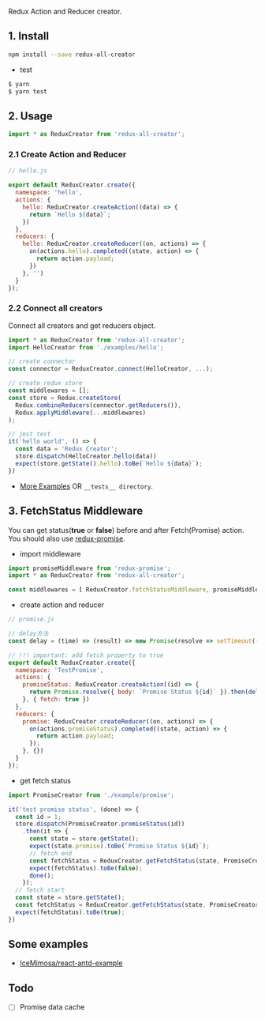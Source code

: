 Redux Action and Reducer creator.

## 1. Install

```sh
npm install --save redux-all-creator
```

* test

```sh
$ yarn
$ yarn test
```

## 2. Usage

```js
import * as ReduxCreator from 'redux-all-creator';
```

### 2.1 Create Action and Reducer

```js
// hello.js

export default ReduxCreator.create({
  namespace: 'hello',
  actions: {
    hello: ReduxCreator.createAction((data) => { 
      return `Hello ${data}`;
    })
  },
  reducers: {
    hello: ReduxCreator.createReducer((on, actions) => {
      on(actions.hello).completed((state, action) => {
        return action.payload;
      })
    }, '')
  }
});
```

### 2.2 Connect all creators

Connect all creators and get reducers object.

```js
import * as ReduxCreator from 'redux-all-creator';
import HelloCreator from './examples/hello';

// create connector
const connector = ReduxCreator.connect(HelloCreator, ...);

// create redux store
const middlewares = [];
const store = Redux.createStore(
  Redux.combineReducers(connector.getReducers()),
  Redux.applyMiddleware(...middlewares)
);

// jest test
it('hello world', () => {
  const data = 'Redux Creator';
  store.dispatch(HelloCreator.hello(data))
  expect(store.getState().hello).toBe(`Hello ${data}`);
})
```

* [More Examples](https://github.com/IceMimosa/redux-creator-test) OR `__tests__ directory`.


## 3. FetchStatus Middleware

You can get status(**true** or **false**) before and after Fetch(Promise) action. You should also use [redux-promise](https://github.com/redux-utilities/redux-promise).

* import middleware

```js
import promiseMiddleware from 'redux-promise';
import * as ReduxCreator from 'redux-all-creator';

const middlewares = [ ReduxCreator.fetchStatusMiddleware, promiseMiddleware ];
```

* create action and reducer

```js
// promise.js

// delay方法
const delay = (time) => (result) => new Promise(resolve => setTimeout(() => resolve(result), time));

// !!! important: add fetch property to true
export default ReduxCreator.create({
  namespace: 'TestPromise',
  actions: {
    promiseStatus: ReduxCreator.createAction((id) => { 
      return Promise.resolve({ body: `Promise Status ${id}` }).then(delay(2000)).then(res => res.body)
    }, { fetch: true })
  },
  reducers: {
    promise: ReduxCreator.createReducer((on, actions) => {
      on(actions.promiseStatus).completed((state, action) => {
        return action.payload;
      });
    }, {})
  }
});
```

* get fetch status

```js
import PromiseCreator from './example/promise';

it('test promise status', (done) => {
  const id = 1;
  store.dispatch(PromiseCreator.promiseStatus(id))
    .then(it => { 
      const state = store.getState();
      expect(state.promise).toBe(`Promise Status ${id}`);
      // fetch end
      const fetchStatus = ReduxCreator.getFetchStatus(state, PromiseCreator.promiseStatus);
      expect(fetchStatus).toBe(false);
      done();
    });
  // fetch start
  const state = store.getState();
  const fetchStatus = ReduxCreator.getFetchStatus(state, PromiseCreator.promiseStatus)
  expect(fetchStatus).toBe(true);
})
```

## Some examples

* [IceMimosa/react-antd-example](https://github.com/IceMimosa/react-antd-example)

## Todo

* [ ] Promise data cache

